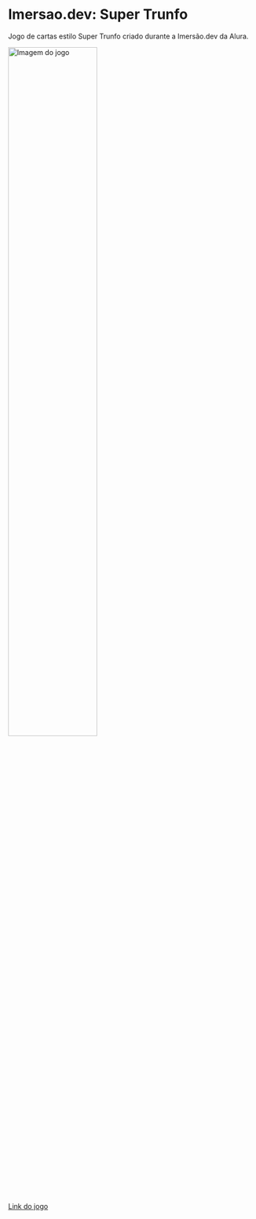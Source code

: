# Imersao.dev: Super Trunfo

Jogo de cartas estilo Super Trunfo criado durante a Imersão.dev da Alura.

<img src="https://cdn.discordapp.com/attachments/730091580706259084/834237473503969300/Screenshot_2021-04-20_Super_Trunfo_-_World_Team_League_2021.png" alt="Imagem do jogo" width="60%">

[Link do jogo](https://esthermarie.github.io/Super_Trunfo/)
